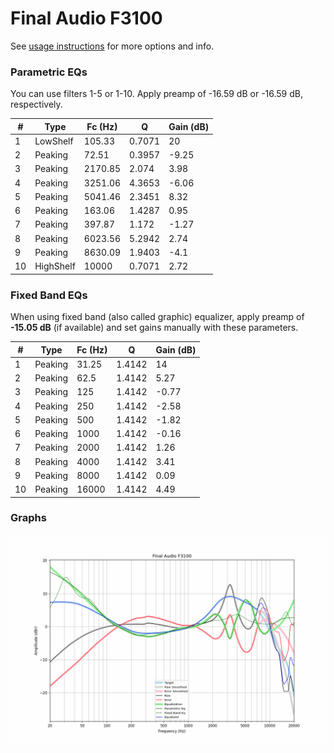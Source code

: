 # Final Audio F3100
See [usage instructions](https://github.com/jaakkopasanen/AutoEq#usage) for more options and info.

### Parametric EQs
You can use filters 1-5 or 1-10. Apply preamp of -16.59 dB or -16.59 dB, respectively.

|   # | Type      |   Fc (Hz) |      Q |   Gain (dB) |
|-----|-----------|-----------|--------|-------------|
|   1 | LowShelf  |    105.33 | 0.7071 |       20    |
|   2 | Peaking   |     72.51 | 0.3957 |       -9.25 |
|   3 | Peaking   |   2170.85 | 2.074  |        3.98 |
|   4 | Peaking   |   3251.06 | 4.3653 |       -6.06 |
|   5 | Peaking   |   5041.46 | 2.3451 |        8.32 |
|   6 | Peaking   |    163.06 | 1.4287 |        0.95 |
|   7 | Peaking   |    397.87 | 1.172  |       -1.27 |
|   8 | Peaking   |   6023.56 | 5.2942 |        2.74 |
|   9 | Peaking   |   8630.09 | 1.9403 |       -4.1  |
|  10 | HighShelf |  10000    | 0.7071 |        2.72 |

### Fixed Band EQs
When using fixed band (also called graphic) equalizer, apply preamp of **-15.05 dB** (if available) and set gains manually with these parameters.

|   # | Type    |   Fc (Hz) |      Q |   Gain (dB) |
|-----|---------|-----------|--------|-------------|
|   1 | Peaking |     31.25 | 1.4142 |       14    |
|   2 | Peaking |     62.5  | 1.4142 |        5.27 |
|   3 | Peaking |    125    | 1.4142 |       -0.77 |
|   4 | Peaking |    250    | 1.4142 |       -2.58 |
|   5 | Peaking |    500    | 1.4142 |       -1.82 |
|   6 | Peaking |   1000    | 1.4142 |       -0.16 |
|   7 | Peaking |   2000    | 1.4142 |        1.26 |
|   8 | Peaking |   4000    | 1.4142 |        3.41 |
|   9 | Peaking |   8000    | 1.4142 |        0.09 |
|  10 | Peaking |  16000    | 1.4142 |        4.49 |

### Graphs
![](./Final%20Audio%20F3100.png)

